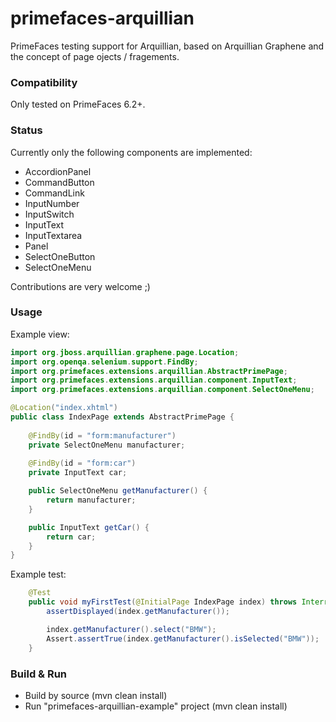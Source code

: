# primefaces-arquillian
PrimeFaces testing support for Arquillian, based on Arquillian Graphene and the concept of page ojects / fragements.

### Compatibility
Only tested on PrimeFaces 6.2+.

### Status
Currently only the following components are implemented:
- AccordionPanel
- CommandButton
- CommandLink
- InputNumber
- InputSwitch
- InputText
- InputTextarea
- Panel
- SelectOneButton
- SelectOneMenu

Contributions are very welcome ;)

### Usage

Example view: 
```java
import org.jboss.arquillian.graphene.page.Location;
import org.openqa.selenium.support.FindBy;
import org.primefaces.extensions.arquillian.AbstractPrimePage;
import org.primefaces.extensions.arquillian.component.InputText;
import org.primefaces.extensions.arquillian.component.SelectOneMenu;

@Location("index.xhtml")
public class IndexPage extends AbstractPrimePage {
    
    @FindBy(id = "form:manufacturer")
    private SelectOneMenu manufacturer;
    
    @FindBy(id = "form:car")
    private InputText car;

    public SelectOneMenu getManufacturer() {
        return manufacturer;
    }

    public InputText getCar() {
        return car;
    }
}
```

Example test:
```java
    @Test
    public void myFirstTest(@InitialPage IndexPage index) throws InterruptedException {
        assertDisplayed(index.getManufacturer());

        index.getManufacturer().select("BMW");
        Assert.assertTrue(index.getManufacturer().isSelected("BMW"));
    }
```

### Build & Run
- Build by source (mvn clean install)
- Run "primefaces-arquillian-example" project (mvn clean install)

